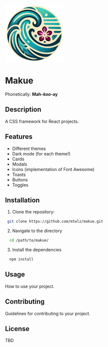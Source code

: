 ![image](src/assets/makue192.png)

# Makue
Phonetically: **Mah-*koo*-ay**

## Description

A CSS framework for React projects.

## Features

- Different themes
- Dark mode (for each theme!)
- Cards
- Modals
- Icons (implementation of Font Awesome)
- Toasts
- Buttons
- Toggles

## Installation

1. Clone the repository:

  ```bash
   git clone https://github.com/mtwlz/makue.git
  ```

2. Navigate to the directory
  ```bash
    cd /path/to/makue/
  ```

3. Install the dependencies
  ```bash
    npm install
  ```

## Usage
How to use your project.

## Contributing
Guidelines for contributing to your project.

## License
TBD
